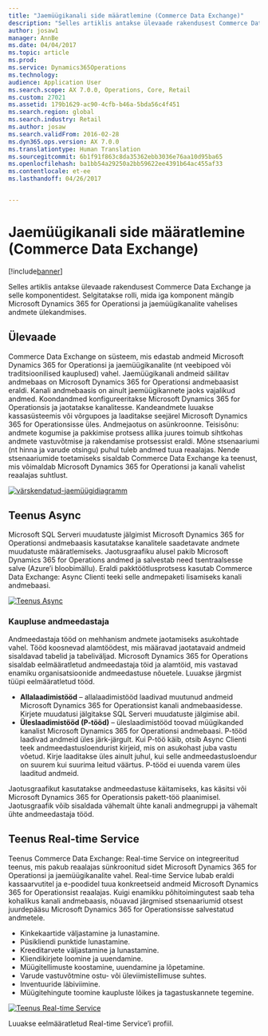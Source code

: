 ```yaml
---
title: "Jaemüügikanali side määratlemine (Commerce Data Exchange)"
description: "Selles artiklis antakse ülevaade rakendusest Commerce Data Exchange ja selle komponentidest. Selgitatakse rolli, mida iga komponent mängib Microsoft Dynamics 365 for Operationsi ja jaemüügikanalite vahelises andmete ülekandmises."
author: josaw1
manager: AnnBe
ms.date: 04/04/2017
ms.topic: article
ms.prod: 
ms.service: Dynamics365Operations
ms.technology: 
audience: Application User
ms.search.scope: AX 7.0.0, Operations, Core, Retail
ms.custom: 27021
ms.assetid: 179b1629-ac90-4cfb-b46a-5bda56c4f451
ms.search.region: global
ms.search.industry: Retail
ms.author: josaw
ms.search.validFrom: 2016-02-28
ms.dyn365.ops.version: AX 7.0.0
ms.translationtype: Human Translation
ms.sourcegitcommit: 6b1f91f863c8da35362ebb3036e76aa10d95ba65
ms.openlocfilehash: ba1bb54a29250a2bb59622ee4391b64ac455af33
ms.contentlocale: et-ee
ms.lasthandoff: 04/26/2017


---
```


# <a name="define-retail-channel-communications-commerce-data-exchange"></a>Jaemüügikanali side määratlemine (Commerce Data Exchange)

[!include[banner](../includes/banner.md)]


Selles artiklis antakse ülevaade rakendusest Commerce Data Exchange ja selle komponentidest. Selgitatakse rolli, mida iga komponent mängib Microsoft Dynamics 365 for Operationsi ja jaemüügikanalite vahelises andmete ülekandmises.

<a name="overview"></a>Ülevaade
--------

Commerce Data Exchange on süsteem, mis edastab andmeid Microsoft Dynamics 365 for Operationsi ja jaemüügikanalite (nt veebipoed või traditsioonilised kauplused) vahel. Jaemüügikanali andmeid säilitav andmebaas on Microsoft Dynamics 365 for Operationsi andmebaasist eraldi. Kanali andmebaasis on ainult jaemüügikannete jaoks vajalikud andmed. Koondandmed konfigureeritakse Microsoft Dynamics 365 for Operationsis ja jaotatakse kanalitesse. Kandeandmete luuakse kassasüsteemis või võrgupoes ja laaditakse seejärel Microsoft Dynamics 365 for Operationsisse üles. Andmejaotus on asünkroonne. Teisisõnu: andmete kogumise ja pakkimise protsess allika juures toimub sihtkohas andmete vastuvõtmise ja rakendamise protsessist eraldi. Mõne stsenaariumi (nt hinna ja varude otsingu) puhul tuleb andmed tuua reaalajas. Nende stsenaariumide toetamiseks sisaldab Commerce Data Exchange ka teenust, mis võimaldab Microsoft Dynamics 365 for Operationsi ja kanali vahelist reaalajas suhtlust. 

[![värskendatud-jaemüügidiagramm](./media/updated-retail-graphic.png)](./media/updated-retail-graphic.png)  

## <a name="async-service"></a>Teenus Async
Microsoft SQL Serveri muudatuste jälgimist Microsoft Dynamics 365 for Operationsi andmebaasis kasutatakse kanalitele saadetavate andmete muudatuste määratlemiseks. Jaotusgraafiku alusel pakib Microsoft Dynamics 365 for Operations andmed ja salvestab need tsentraalsesse salve (Azure’i bloobimällu). Eraldi pakktöötlusprotsess kasutab Commerce Data Exchange: Async Clienti teeki selle andmepaketi lisamiseks kanali andmebaasi. 

[![Teenus Async](./media/async-300x239.png)](./media/async.png)

### <a name="retail-scheduler"></a>Kaupluse andmeedastaja

Andmeedastaja tööd on mehhanism andmete jaotamiseks asukohtade vahel. Tööd koosnevad alamtöödest, mis määravad jaotatavaid andmeid sisaldavad tabelid ja tabeliväljad. Microsoft Dynamics 365 for Operations sisaldab eelmääratletud andmeedastaja töid ja alamtöid, mis vastavad enamiku organisatsioonide andmeedastuse nõuetele. Luuakse järgmist tüüpi eelmääratletud tööd.

-   **Allalaadimistööd** – allalaadimistööd laadivad muutunud andmeid Microsoft Dynamics 365 for Operationsist kanali andmebaasidesse. Kirjete muudatusi jälgitakse SQL Serveri muudatuste jälgimise abil.
-   **Üleslaadimistööd (P-tööd)** – üleslaadimistööd toovad müügikanded kanalist Microsoft Dynamics 365 for Operationsi andmebaasi. P-tööd laadivad andmeid üles järk-järgult. Kui P-töö käib, otsib Async Clienti teek andmeedastusloendurist kirjeid, mis on asukohast juba vastu võetud. Kirje laaditakse üles ainult juhul, kui selle andmeedastusloendur on suurem kui suurima leitud väärtus. P-tööd ei uuenda varem üles laaditud andmeid.

Jaotusgraafikut kasutatakse andmeedastuse käitamiseks, kas käsitsi või Microsoft Dynamics 365 for Operationsis pakett-töö plaanimisel. Jaotusgraafik võib sisaldada vähemalt ühte kanali andmegruppi ja vähemalt ühte andmeedastaja tööd.

## <a name="realtime-service"></a>Teenus Real-time Service
Teenus Commerce Data Exchange: Real-time Service on integreeritud teenus, mis pakub reaalajas sünkroonitud sidet Microsoft Dynamics 365 for Operationsi ja jaemüügikanalite vahel. Real-time Service lubab eraldi kassaarvutitel ja e-poodidel tuua konkreetseid andmeid Microsoft Dynamics 365 for Operationsist reaalajas. Kuigi enamikku põhitoimingutest saab teha kohalikus kanali andmebaasis, nõuavad järgmised stsenaariumid otsest juurdepääsu Microsoft Dynamics 365 for Operationsisse salvestatud andmetele.

-   Kinkekaartide väljastamine ja lunastamine.
-   Püsikliendi punktide lunastamine.
-   Kreeditarvete väljastamine ja lunastamine.
-   Kliendikirjete loomine ja uuendamine.
-   Müügitellimuste koostamine, uuendamine ja lõpetamine.
-   Varude vastuvõtmine ostu- või üleviimistellimuse suhtes.
-   Inventuuride läbiviimine.
-   Müügitehingute toomine kaupluste lõikes ja tagastuskannete tegemine.

[![Teenus Real-time Service](./media/rts.png)](./media/rts.png) 

Luuakse eelmääratletud Real-time Service’i profiil.




